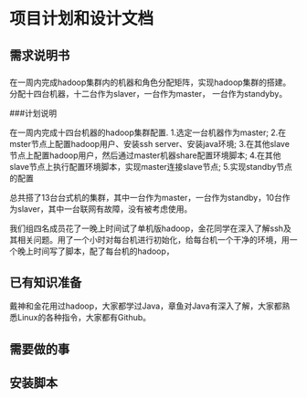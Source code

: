 # 项目计划和设计文档

## 需求说明书

###

在一周内完成hadoop集群内的机器和角色分配矩阵，实现hadoop集群的搭建。分配十四台机器，十二台作为slaver，一台作为master， 一台作为standyby。

###计划说明

在一周内完成十四台机器的hadoop集群配置.
1.选定一台机器作为master;
2.在mster节点上配置hadoop用户、安装ssh server、安装java环境;
3.在其他slave节点上配置hadoop用户，然后通过master机器share配置环境脚本;
4.在其他slave节点上执行配置环境脚本，实现master连接slave节点;
5.实现standby节点的配置

总共搭了13台台式机的集群，其中一台作为master，一台作为standby，10台作为slaver，其中一台联网有故障，没有被考虑使用。

我们组四名成员花了一晚上时间试了单机版hadoop，金花同学在深入了解ssh及其相关问题。用了一个小时对每台机进行初始化，给每台机一个干净的环境，用一个晚上时间写了脚本，配了每台机的hadoop，

## 已有知识准备

戴神和金花用过hadoop，大家都学过Java，章鱼对Java有深入了解，大家都熟悉Linux的各种指令，大家都有Github。

## 需要做的事





## 安装脚本

```shell

```


